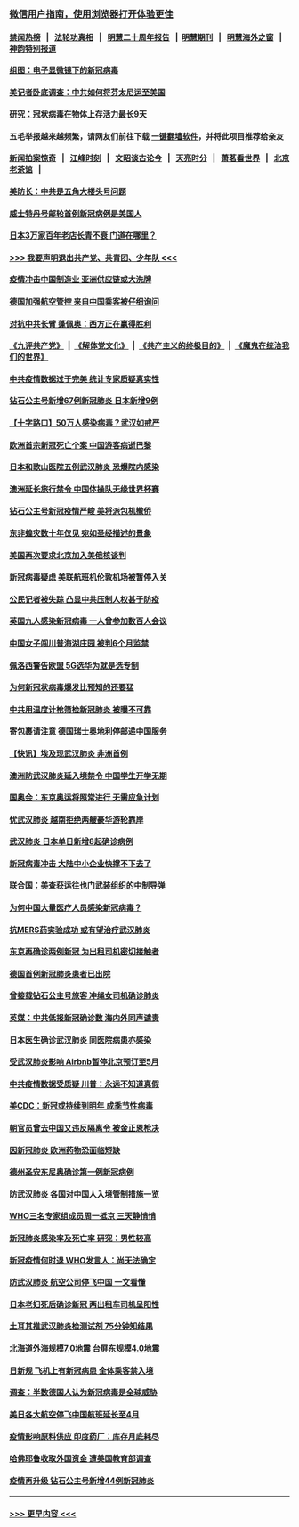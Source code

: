 ### [微信用户指南，使用浏览器打开体验更佳](https://github.com/gfw-breaker/banned-news1/blob/master/indexes/wechat-guide.md?t=0)
#### [禁闻热榜](热点新闻.md?t=0)  &nbsp;&nbsp;|&nbsp;&nbsp; [法轮功真相](https://github.com/gfw-breaker/truth/blob/master/README.md?t=0) &nbsp;&nbsp;|&nbsp;&nbsp; [明慧二十周年报告](https://github.com/gfw-breaker/mh-reports/blob/master/README.md?t=0) &nbsp;&nbsp;|&nbsp;&nbsp;[明慧期刊](https://github.com/gfw-breaker/mh-qikan) &nbsp;&nbsp;|&nbsp;&nbsp; [明慧海外之窗](https://github.com/gfw-breaker/mh-news/blob/master/README.md?t=0) &nbsp;&nbsp;|&nbsp;&nbsp; [神韵特别报道](https://github.com/gfw-breaker/mh-news/blob/master/shenyun.md?t=0)
#### [组图：电子显微镜下的新冠病毒](../pages/nsc418/n11872057.md?t=02161234) 
#### [美记者卧底调查：中共如何将芬太尼运至美国](../pages/nsc418/n11871821.md?t=02161234) 
#### [研究：冠状病毒在物体上存活力最长9天](../pages/nsc418/n11871871.md?t=02161234) 
#### 五毛举报越来越频繁，请网友们前往下载 [一键翻墙软件](https://github.com/gfw-breaker/ssr-accounts)，并将此项目推荐给亲友
#### [新闻拍案惊奇](https://github.com/gfw-breaker/banned-news1/blob/master/pages/link4.md) &nbsp;&nbsp;|&nbsp;&nbsp; [江峰时刻](https://github.com/gfw-breaker/banned-news1/blob/master/pages/link4.md) &nbsp;&nbsp;|&nbsp;&nbsp; [文昭谈古论今](https://github.com/gfw-breaker/banned-news1/blob/master/pages/link4.md) &nbsp;&nbsp;|&nbsp;&nbsp; [天亮时分](https://github.com/gfw-breaker/banned-news1/blob/master/pages/link4.md) &nbsp;&nbsp;|&nbsp;&nbsp; [萧茗看世界](https://github.com/gfw-breaker/banned-news1/blob/master/pages/link4.md) &nbsp;&nbsp;|&nbsp;&nbsp; [北京老茶馆](https://github.com/gfw-breaker/banned-news1/blob/master/pages/link4.md) &nbsp;&nbsp;|&nbsp;&nbsp; 
#### [美防长：中共是五角大楼头号问题](../pages/nsc418/n11871768.md?t=02161234) 
#### [威士特丹号邮轮首例新冠病例是美国人](../pages/nsc418/n11871731.md?t=02161234) 
#### [日本3万家百年老店长青不衰 门道在哪里？](../pages/nsc418/n11871670.md?t=02161234) 
#### [>>> 我要声明退出共产党、共青团、少年队 <<<](https://github.com/begood0513/goodnews/blob/master/quit/letter.md) 
#### [疫情冲击中国制造业 亚洲供应链或大洗牌](../pages/nsc418/n11871629.md?t=02161234) 
#### [德国加强航空管控 来自中国乘客被仔细询问](../pages/nsc418/n11871572.md?t=02161234) 
#### [对抗中共长臂 蓬佩奥：西方正在赢得胜利](../pages/nsc418/n11871500.md?t=02161234) 
#### [《九评共产党》](https://github.com/begood0513/9ping.md/blob/master/README.md) &nbsp;|&nbsp; [《解体党文化》](../../../../jtdwh.md/blob/master/README.md)  &nbsp;|&nbsp; [《共产主义的终极目的》](../../../../gczydzjmd.md/blob/master/README.md) &nbsp;|&nbsp; [《魔鬼在统治我们的世界》](../../../../mgztzwmdsj.md/blob/master/README.md) 
#### [中共疫情数据过于完美 统计专家质疑真实性](../pages/nsc418/n11870197.md?t=02161234) 
#### [钻石公主号新增67例新冠肺炎 日本新增9例](../pages/nsc418/n11871311.md?t=02161234) 
#### [【十字路口】50万人感染病毒？武汉如戒严](../pages/nsc418/n11870405.md?t=02161234) 
#### [欧洲首宗新冠死亡个案 中国游客病逝巴黎](../pages/nsc418/n11871247.md?t=02161234) 
#### [日本和歌山医院五例武汉肺炎 恐爆院内感染](../pages/nsc418/n11871128.md?t=02161234) 
#### [澳洲延长旅行禁令 中国体操队无缘世界杯赛](../pages/nsc418/n11870446.md?t=02161234) 
#### [钻石公主号新冠疫情严峻 美将派包机撤侨](../pages/nsc418/n11870505.md?t=02161234) 
#### [东非蝗灾数十年仅见 宛如圣经描述的景象](../pages/nsc418/n11870398.md?t=02161234) 
#### [美国再次要求北京加入美俄核谈判](../pages/nsc418/n11870138.md?t=02161234) 
#### [新冠病毒疑虑 美联航班机伦敦机场被暂停入关](../pages/nsc418/n11870015.md?t=02161234) 
#### [公民记者被失踪 凸显中共压制人权甚于防疫](../pages/nsc418/n11870042.md?t=02161234) 
#### [英国九人感染新冠病毒 一人曾参加数百人会议](../pages/nsc418/n11869987.md?t=02161234) 
#### [中国女子闯川普海湖庄园 被判6个月监禁](../pages/nsc418/n11869919.md?t=02161234) 
#### [佩洛西警告欧盟 5G选华为就是选专制](../pages/nsc418/n11869898.md?t=02161234) 
#### [为何新冠状病毒爆发比预知的还要猛](../pages/nsc418/n11869828.md?t=02161234) 
#### [中共用温度计枪筛检新冠肺炎 被曝不可靠](../pages/nsc418/n11869707.md?t=02161234) 
#### [寄包裹请注意 德国瑞士奥地利停邮递中国服务](../pages/nsc418/n11869727.md?t=02161234) 
#### [【快讯】埃及现武汉肺炎 非洲首例](../pages/nsc418/n11869766.md?t=02161234) 
#### [澳洲防武汉肺炎延入境禁令 中国学生开学无期](../pages/nsc418/n11869546.md?t=02161234) 
#### [国奥会：东京奥运将照常进行 无需应急计划](../pages/nsc418/n11869422.md?t=02161234) 
#### [忧武汉肺炎 越南拒绝两艘豪华游轮靠岸](../pages/nsc418/n11867444.md?t=02161234) 
#### [武汉肺炎 日本单日新增8起确诊病例](../pages/nsc418/n11869272.md?t=02161234) 
#### [新冠病毒冲击 大陆中小企业快撑不下去了](../pages/nsc418/n11869259.md?t=02161234) 
#### [联合国：美查获运往也门武装组织的中制导弹](../pages/nsc418/n11868677.md?t=02161234) 
#### [为何中国大量医疗人员感染新冠病毒？](../pages/nsc418/n11869001.md?t=02161234) 
#### [抗MERS药实验成功 或有望治疗武汉肺炎](../pages/nsc418/n11868912.md?t=02161234) 
#### [东京再确诊两例新冠 为出租司机密切接触者](../pages/nsc418/n11868770.md?t=02161234) 
#### [德国首例新冠肺炎患者已出院](../pages/nsc418/n11868714.md?t=02161234) 
#### [曾接载钻石公主号旅客 冲绳女司机确诊肺炎](../pages/nsc418/n11868610.md?t=02161234) 
#### [英媒：中共低报新冠确诊数 海内外同声谴责](../pages/nsc418/n11867421.md?t=02161234) 
#### [日本医生确诊武汉肺炎 同医院病患亦感染](../pages/nsc418/n11867779.md?t=02161234) 
#### [受武汉肺炎影响 Airbnb暂停北京预订至5月](../pages/nsc418/n11867428.md?t=02161234) 
#### [中共疫情数据受质疑 川普：永远不知道真假](../pages/nsc418/n11867195.md?t=02161234) 
#### [美CDC：新冠或持续到明年 成季节性病毒](../pages/nsc418/n11867279.md?t=02161234) 
#### [朝官员曾去中国又违反隔离令 被金正恩枪决](../pages/nsc418/n11867087.md?t=02161234) 
#### [因新冠肺炎 欧洲药物恐面临短缺](../pages/nsc418/n11867036.md?t=02161234) 
#### [德州圣安东尼奥确诊第一例新冠病例](../pages/nsc418/n11867194.md?t=02161234) 
#### [防武汉肺炎 各国对中国人入境管制措施一览](../pages/nsc418/n11838726.md?t=02161234) 
#### [WHO三名专家组成员周一抵京 三天静悄悄](../pages/nsc418/n11866947.md?t=02161234) 
#### [新冠肺炎感染率及死亡率 研究：男性较高](../pages/nsc418/n11866956.md?t=02161234) 
#### [新冠疫情何时退 WHO发言人：尚无法确定](../pages/nsc418/n11866864.md?t=02161234) 
#### [防武汉肺炎 航空公司停飞中国 一文看懂](../pages/nsc418/n11866800.md?t=02161234) 
#### [日本老妇死后确诊新冠 两出租车司机呈阳性](../pages/nsc418/n11866755.md?t=02161234) 
#### [土耳其推武汉肺炎检测试剂 75分钟知结果](../pages/nsc418/n11866520.md?t=02161234) 
#### [北海道外海规模7.0地震 台屏东规模4.0地震](../pages/nsc418/n11866262.md?t=02161234) 
#### [日新规 飞机上有新冠病患 全体乘客禁入境](../pages/nsc418/n11866233.md?t=02161234) 
#### [调查：半数德国人认为新冠病毒是全球威胁](../pages/nsc418/n11866687.md?t=02161234) 
#### [美日各大航空停飞中国航班延长至4月](../pages/nsc418/n11865980.md?t=02161234) 
#### [疫情影响原料供应 印度药厂：库存月底耗尽](../pages/nsc418/n11865151.md?t=02161234) 
#### [哈佛耶鲁收取外国资金 遭美国教育部调查](../pages/nsc418/n11864950.md?t=02161234) 
#### [疫情再升级 钻石公主号新增44例新冠肺炎](../pages/nsc418/n11865033.md?t=02161234) 

----
#### [ >>> 更早内容 <<< ](../indexes/nsc418-earlier.md)
